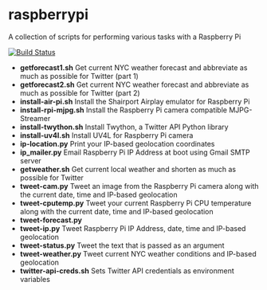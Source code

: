 raspberrypi
=======

A collection of scripts for performing various tasks with a Raspberry Pi

[![Build Status](https://travis-ci.org/swoodford/raspberrypi.svg?branch=master)](https://travis-ci.org/swoodford/raspberrypi)

- **getforecast1.sh** Get current NYC weather forecast and abbreviate as much as possible for Twitter (part 1)
- **getforecast2.sh** Get current NYC weather forecast and abbreviate as much as possible for Twitter (part 2)
- **install-air-pi.sh** Install the Shairport Airplay emulator for Raspberry Pi
- **install-rpi-mjpg.sh** Install the Raspberry Pi camera compatible MJPG-Streamer
- **install-twython.sh** Install Twython, a Twitter API Python library
- **install-uv4l.sh** Install UV4L for Raspberry Pi camera
- **ip-location.py** Print your IP-based geolocation coordinates
- **ip_mailer.py** Email Raspberry Pi IP Address at boot using Gmail SMTP server
- **getweather.sh** Get current local weather and shorten as much as possible for Twitter
- **tweet-cam.py** Tweet an image from the Raspberry Pi camera along with the current date, time and IP-based geolocation
- **tweet-cputemp.py** Tweet your current Raspberry Pi CPU temperature along with the current date, time and IP-based geolocation
- **tweet-forecast.py** 
- **tweet-ip.py** Tweet Raspberry Pi IP Address, date, time and IP-based geolocation
- **tweet-status.py** Tweet the text that is passed as an argument
- **tweet-weather.py** Tweet current NYC weather conditions and IP-based geolocation
- **twitter-api-creds.sh** Sets Twitter API credentials as environment variables

